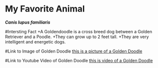 # My Favorite Animal
***Canis lupus familiaris***

#Intersting Fact 
    +A Goldendoodle is a cross breed dog between a Golden Retriever and a Poodle.
    +They can grow up to 2 feet tall.
    +They are very intelligent and energetic dogs.

#Link to Image of Golden Doodle
[this is a picture of a Golden Doodle](https://vetstreet.brightspotcdn.com/dims4/default/61ede8e/2147483647/crop/0x0%2B0%2B0/resize/645x380/quality/90/?url=https%3A%2F%2Fvetstreet-brightspot.s3.amazonaws.com%2Fa5%2F187ce0a8b411e0a0d50050568d634f%2Ffile%2Fgoldendoodle-3-645mk070111.jpg)

#Link to Youtube Video of Golden Doodle
[this is video of a Golden Doodle](https://www.youtube.com/watch?v=S6-KliEgzsM)
